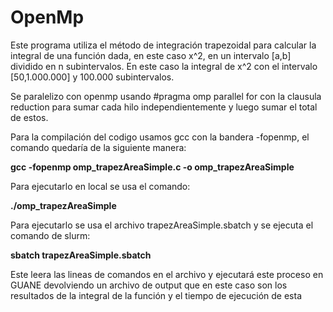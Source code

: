 # OpenMp
Este programa utiliza el método de integración trapezoidal para calcular la integral de una función dada, en este caso x^2, en un intervalo [a,b] dividido en n subintervalos. En este caso la integral de x^2 con el intervalo [50,1.000.000] y 100.000 subintervalos.

Se paralelizo con openmp usando #pragma omp parallel for con la clausula reduction para sumar cada hilo independientemente y luego sumar el total de estos. 

Para la compilación del codigo usamos gcc con la bandera -fopenmp, el comando quedaría de la siguiente manera: 

**gcc -fopenmp omp_trapezAreaSimple.c -o omp_trapezAreaSimple** 

Para ejecutarlo en local se usa el comando:

**./omp_trapezAreaSimple**

Para ejecutarlo se usa el archivo trapezAreaSimple.sbatch y se ejecuta el comando de slurm:

**sbatch trapezAreaSimple.sbatch**

Este leera las lineas de comandos en el archivo y ejecutará este proceso en GUANE devolviendo un archivo de output que en este caso son los resultados de la integral de la función y el tiempo de ejecución de esta
